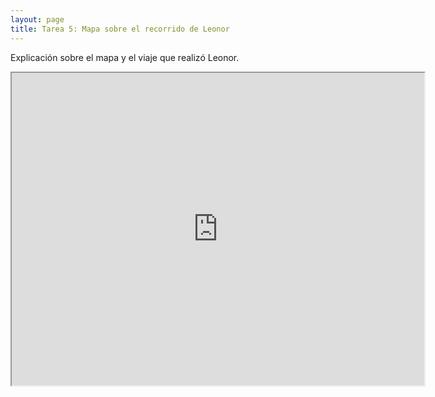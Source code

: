 ```yaml
---
layout: page
title: Tarea 5: Mapa sobre el recorrido de Leonor
---
```


Explicación sobre el mapa y el viaje que realizó Leonor. 

<iframe src="https://www.google.com/maps/d/embed?mid=1dI6SIvfHyRwv7BjpQJEmEhMW9tl9qpeq" width="660" height="500"></iframe>
